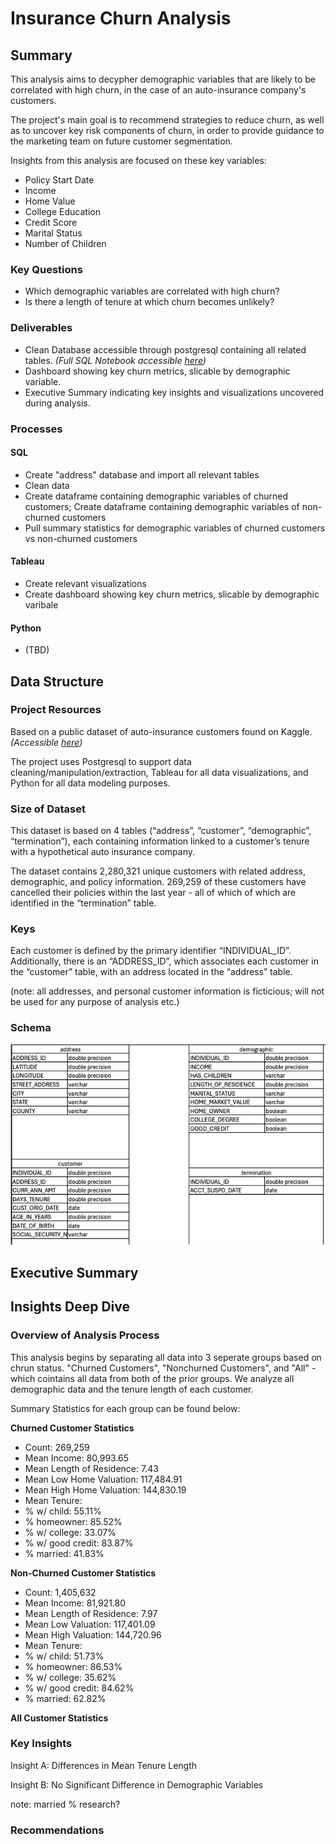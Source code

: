 # Insurance Churn Analysis
## Summary
This analysis aims to decypher demographic variables that are likely to be correlated with high churn, in the case of an auto-insurance company's customers. 

The project's main goal is to recommend strategies to reduce churn, as well as to uncover key risk components of churn, in order to provide guidance to the marketing team on future customer segmentation.

Insights from this analysis are focused on these key variables:
- Policy Start Date
- Income
- Home Value
- College Education
- Credit Score
- Marital Status
- Number of Children
  

### Key Questions
- Which demographic variables are correlated with high churn?
- Is there a length of tenure at which churn becomes unlikely?

### Deliverables
- Clean Database accessible through postgresql containing all related tables. *(Full SQL Notebook accessible [here](https://github.com/jonathanjackson-1/insurance_churn_analysis/blob/main/SQL_NOTEBOOK.sql))*
- Dashboard showing key churn metrics, slicable by demographic variable.
- Executive Summary indicating key insights and visualizations uncovered during analysis.

  
### Processes
#### SQL
- Create "address" database and import all relevant tables
- Clean data
- Create dataframe containing demographic variables of churned customers; Create dataframe containing demographic variables of non-churned customers
- Pull summary statistics for demographic variables of churned customers vs non-churned customers

#### Tableau
- Create relevant visualizations
- Create dashboard showing key churn metrics, slicable by demographic varibale

#### Python 
- (TBD)


## Data Structure
### Project Resources
Based on a public dataset of auto-insurance customers found on Kaggle. *(Accessible [here](https://www.kaggle.com/datasets/merishnasuwal/auto-insurance-churn-analysis-dataset?select=address.csv))*

The project uses Postgresql to support data cleaning/manipulation/extraction, Tableau for all data visualizations, and Python for all data modeling purposes.

### Size of Dataset
This dataset is based on 4 tables (“address”, “customer”, “demographic”, “termination”), each containing information linked to a customer’s tenure with a hypothetical auto insurance company. 

The dataset contains 2,280,321 unique customers with related address, demographic, and policy information. 269,259 of these customers have cancelled their policies within the last year - all of which of which are identified in the “termination” table.

### Keys
Each customer is defined by the primary identifier “INDIVIDUAL_ID”. Additionally, there is an “ADDRESS_ID”, which associates each customer in the “customer” table, with an address located in the “address” table.

(note: all addresses, and personal customer information is ficticious; will not be used for any purpose of analysis etc.) 

### Schema
![Picture of database schema](https://github.com/jonathanjackson-1/insurance_churn_analysis/blob/main/SCHEMA%20pic.jpg)


## Executive Summary

## Insights Deep Dive
### Overview of Analysis Process
This analysis begins by separating all data into 3 seperate groups based on chrun status. "Churned Customers", "Nonchurned Customers", and "All" - which cointains all data from both of the prior groups. We analyze all demographic data and the tenure length of each customer.

Summary Statistics for each group can be found below:

**Churned Customer Statistics**
- Count: 269,259
- Mean Income: 80,993.65
- Mean Length of Residence: 7.43
- Mean Low Home Valuation: 117,484.91
- Mean High Home Valuation: 144,830.19
- Mean Tenure: 
- % w/ child: 55.11%
- % homeowner: 85.52%
- % w/ college: 33.07%
- % w/ good credit: 83.87%
- % married: 41.83%

**Non-Churned Customer Statistics**
- Count: 1,405,632
- Mean Income: 81,921.80
- Mean Length of Residence: 7.97
- Mean Low Valuation: 117,401.09
- Mean High Valuation: 144,720.96
- Mean Tenure:
- % w/ child: 51.73%
- % homeowner: 86.53%
- % w/ college: 35.62%
- % w/ good credit: 84.62%
- % married: 62.82%

**All Customer Statistics**

### Key Insights
Insight A: Differences in Mean Tenure Length

Insight B: No Significant Difference in Demographic Variables

note: married % research?

### Recommendations
